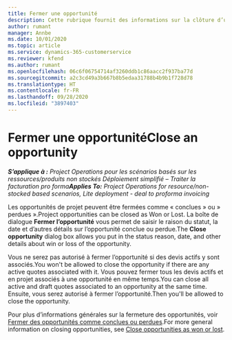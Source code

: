 ```yaml
---
title: Fermer une opportunité
description: Cette rubrique fournit des informations sur la clôture d’une opportunité de projet.
author: rumant
manager: Annbe
ms.date: 10/01/2020
ms.topic: article
ms.service: dynamics-365-customerservice
ms.reviewer: kfend
ms.author: rumant
ms.openlocfilehash: 06c6f06754714af3260ddb1c86aacc2f937ba77d
ms.sourcegitcommit: a2c3cd49a3b667b8b5edaa31788b4b9b1f728d78
ms.translationtype: HT
ms.contentlocale: fr-FR
ms.lasthandoff: 09/28/2020
ms.locfileid: "3897403"
---
```

# <a name="close-an-opportunity"></a><span data-ttu-id="2efcb-103">Fermer une opportunité</span><span class="sxs-lookup"><span data-stu-id="2efcb-103">Close an opportunity</span></span>

<span data-ttu-id="2efcb-104">_**S’applique à :** Project Operations pour les scénarios basés sur les ressources/produits non stockés Déploiement simplifié – Traiter la facturation pro forma_</span><span class="sxs-lookup"><span data-stu-id="2efcb-104">_**Applies To:** Project Operations for resource/non-stocked based scenarios, Lite deployment - deal to proforma invoicing_</span></span>

<span data-ttu-id="2efcb-105">Les opportunités de projet peuvent être fermées comme « conclues » ou » perdues ».</span><span class="sxs-lookup"><span data-stu-id="2efcb-105">Project opportunities can be closed as Won or Lost.</span></span> <span data-ttu-id="2efcb-106">La boîte de dialogue **Fermer l’opportunité** vous permet de saisir le raison du statut, la date et d’autres détails sur l’opportunité conclue ou perdue.</span><span class="sxs-lookup"><span data-stu-id="2efcb-106">The **Close opportunity** dialog box allows you put in the status reason, date, and other details about win or loss of the opportunity.</span></span>

<span data-ttu-id="2efcb-107">Vous ne serez pas autorisé à fermer l’opportunité si des devis actifs y sont associés.</span><span class="sxs-lookup"><span data-stu-id="2efcb-107">You won't be allowed to close the opportunity if there are any active quotes associated with it.</span></span> <span data-ttu-id="2efcb-108">Vous pouvez fermer tous les devis actifs et en projet associés à une opportunité en même temps.</span><span class="sxs-lookup"><span data-stu-id="2efcb-108">You can close all active and draft quotes associated to an opportunity at the same time.</span></span> <span data-ttu-id="2efcb-109">Ensuite, vous serez autorisé à fermer l’opportunité.</span><span class="sxs-lookup"><span data-stu-id="2efcb-109">Then you'll be allowed to close the opportunity.</span></span>

<span data-ttu-id="2efcb-110">Pour plus d’informations générales sur la fermeture des opportunités, voir [Fermer des opportunités comme conclues ou perdues](https://docs.microsoft.com/dynamics365/sales-enterprise/close-opportunity-won-lost-sales).</span><span class="sxs-lookup"><span data-stu-id="2efcb-110">For more general information on closing opportunities, see [Close opportunities as won or lost](https://docs.microsoft.com/dynamics365/sales-enterprise/close-opportunity-won-lost-sales).</span></span>
